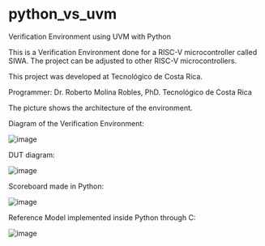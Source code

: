 # python_vs_uvm
Verification Environment using UVM with Python

This is a Verification Environment done for a RISC-V microcontroller called SIWA. The project can be adjusted to other RISC-V microcontrollers.

This project was developed at Tecnológico de Costa Rica.

Programmer: Dr. Roberto Molina Robles, PhD. Tecnológico de Costa Rica

The picture shows the architecture of the environment.

Diagram of the Verification Environment:

![image](https://github.com/user-attachments/assets/3fc509ff-b6d5-449e-abb8-b581a1b3d7df)

DUT diagram:

![image](https://github.com/user-attachments/assets/740ec408-edd0-41a8-a45c-3a3b29ea8983)

Scoreboard made in Python:

![image](https://github.com/user-attachments/assets/3bf85da8-ae4a-4db1-b298-7b2988a92fd2)

Reference Model implemented inside Python through C:

![image](https://github.com/user-attachments/assets/ff01e193-9575-430c-ab08-f367c314ea42)

